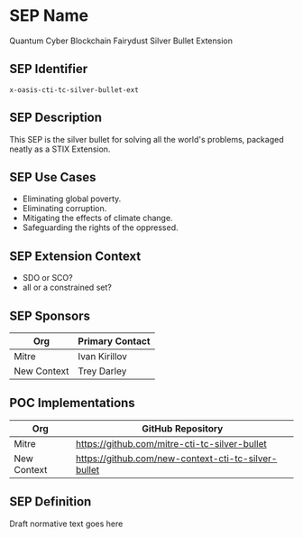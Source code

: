 # SEP Name
Quantum Cyber Blockchain Fairydust Silver Bullet Extension

## SEP Identifier
`x-oasis-cti-tc-silver-bullet-ext`

## SEP Description
This SEP is the silver bullet for solving all the world's problems,
packaged neatly as a STIX Extension.

## SEP Use Cases
* Eliminating global poverty.
* Eliminating corruption.
* Mitigating the effects of climate change.
* Safeguarding the rights of the oppressed.

## SEP Extension Context
* SDO or SCO?
* all or a constrained set?

## SEP Sponsors
Org | Primary Contact
--- | ---------------
Mitre | Ivan Kirillov
New Context | Trey Darley

## POC Implementations
Org | GitHub Repository
--- | -----------------
Mitre | https://github.com/mitre-cti-tc-silver-bullet
New Context | https://github.com/new-context-cti-tc-silver-bullet

## SEP Definition
Draft normative text goes here
